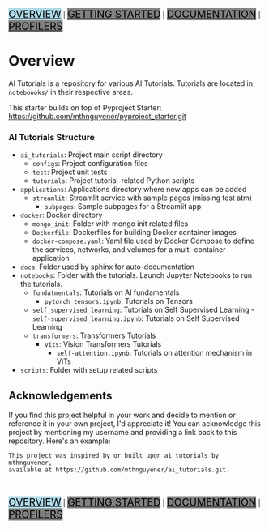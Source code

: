 [<mark style="font-size:20px; background-color: lightblue">OVERVIEW</mark>](README.md) |
[<mark style="font-size:20px; background-color: grey">GETTING STARTED</mark>](GETTINGSTARTED.md) |
[<mark style="font-size:20px; background-color: grey">DOCUMENTATION</mark>](DOCUMENTATION.md) |
[<mark style="font-size:20px; background-color: grey">PROFILERS</mark>](PROFILERS.md)


#  Overview
AI Tutorials is a repository for various AI Tutorials. Tutorials are located in 
`noteboooks/` in their respective areas.

This starter builds on top of Pyproject Starter: 
https://github.com/mthnguyener/pyproject_starter.git

### AI Tutorials Structure
- `ai_tutorials`: Project main script directory
  - `configs`: Project configuration files
  - `test`: Project unit tests
  - `tutorials`: Project tutorial-related Python scripts
- `applications`: Applications directory where new apps can be added
  - `streamlit`: Streamlit service with sample pages (missing test atm)
    - `subpages`: Sample subpages for a Streamlit app
- `docker`: Docker directory
  - `mongo_init`: Folder with mongo init related files
  - `Dockerfile`: Dockerfiles for building Docker container images
  - `docker-compose.yaml`: Yaml file used by Docker Compose to define the services, 
  networks, and volumes for a multi-container application
- `docs`: Folder used by sphinx for auto-documentation
- `notebooks`: Folder with the tutorials. Launch Jupyter Notebooks to run the tutorials.
  - `fundatmentals`: Tutorials on AI fundamentals
    - `pytorch_tensors.ipynb`: Tutorials on Tensors
  - `self_supervised_learning`: Tutorials on Self Supervised Learning
    -`self-supervised_learning.ipynb`: Tutorials on Self Supervised Learning 
  - `transformers`: Transformers Tutorials
    - `vits`: Vision Transformers Tutorials
      - `self-attention.ipynb`: Tutorials on attention mechanism in ViTs 
- `scripts`: Folder with setup related scripts

## Acknowledgements
If you find this project helpful in your work and decide to mention or reference 
it in your own project, I'd appreciate it! You can acknowledge this project by 
mentioning my username and providing a link back to this repository. Here's an example:

```
This project was inspired by or built upon ai_tutorials by mthnguyener, 
available at https://github.com/mthnguyener/ai_tutorials.git.
```

<br>

[<mark style="font-size:20px; background-color: lightblue">OVERVIEW</mark>](README.md) |
[<mark style="font-size:20px; background-color: grey">GETTING STARTED</mark>](GETTINGSTARTED.md) |
[<mark style="font-size:20px; background-color: grey">DOCUMENTATION</mark>](DOCUMENTATION.md) |
[<mark style="font-size:20px; background-color: grey">PROFILERS</mark>](PROFILERS.md)
